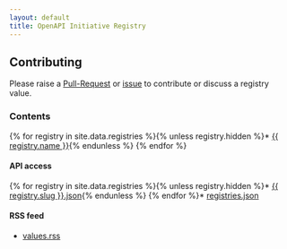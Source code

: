 ```yaml
---
layout: default
title: OpenAPI Initiative Registry
---
```


## Contributing

Please raise a [Pull-Request]() or [issue]() to contribute or discuss a registry value.

### Contents

{% for registry in site.data.registries %}{% unless registry.hidden %}* <a href="/registries/{{ registry.slug }}/index.html">{{ registry.name }}</a>{% endunless %}
{% endfor %}

#### API access

{% for registry in site.data.registries %}{% unless registry.hidden %}* <a href="/registry/api/{{ registry.slug }}.json">{{ registry.slug }}.json</a>{% endunless %}
{% endfor %}* [registries.json](/registry/api/registries.json)

#### RSS feed

* [values.rss](/rss/feed.xml)

